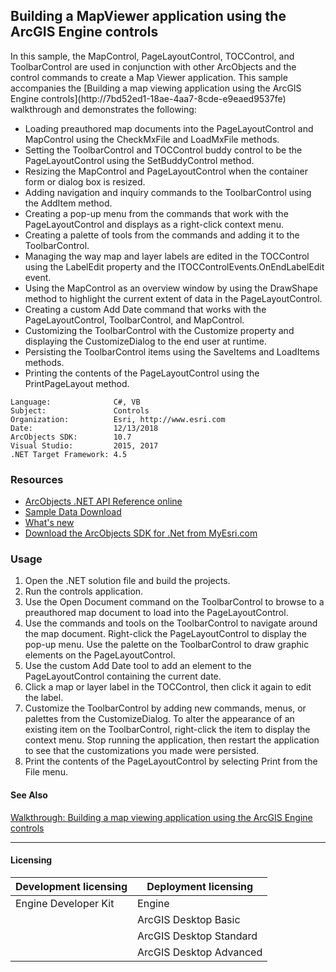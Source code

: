 ## Building a MapViewer application using the ArcGIS Engine controls

  <div xmlns="http://www.w3.org/1999/xhtml" xmlns:my="http://schemas.microsoft.com/office/infopath/2003/myXSD/2006-02-10T23:25:53">In this sample, the MapControl, PageLayoutControl, TOCControl, and ToolbarControl are used in conjunction with other ArcObjects and the control commands to create a Map Viewer application. This sample accompanies the [Building a map viewing application using the ArcGIS Engine controls](http://7bd52ed1-18ae-4aa7-8cde-e9eaed9537fe) walkthrough and demonstrates the following:</div>

*   Loading preauthored map documents into the PageLayoutControl and MapControl using the CheckMxFile and LoadMxFile methods.
*   Setting the ToolbarControl and TOCControl buddy control to be the PageLayoutControl using the SetBuddyControl method.
*   Resizing the MapControl and PageLayoutControl when the container form or dialog box is resized.
*   Adding navigation and inquiry commands to the ToolbarControl using the AddItem method.
*   Creating a pop-up menu from the commands that work with the PageLayoutControl and displays as a right-click context menu.
*   Creating a palette of tools from the commands and adding it to the ToolbarControl.
*   Managing the way map and layer labels are edited in the TOCControl using the LabelEdit property and the ITOCControlEvents.OnEndLabelEdit event.
*   Using the MapControl as an overview window by using the DrawShape method to highlight the current extent of data in the PageLayoutControl.
*   Creating a custom Add Date command that works with the PageLayoutControl, ToolbarControl, and MapControl.
*   Customizing the ToolbarControl with the Customize property and displaying the CustomizeDialog to the end user at runtime.
*   Persisting the ToolbarControl items using the SaveItems and LoadItems methods.
*   Printing the contents of the PageLayoutControl using the PrintPageLayout method.   


<!-- TODO: Fill this section below with metadata about this sample-->
```
Language:              C#, VB
Subject:               Controls
Organization:          Esri, http://www.esri.com
Date:                  12/13/2018
ArcObjects SDK:        10.7
Visual Studio:         2015, 2017
.NET Target Framework: 4.5
```

### Resources

* [ArcObjects .NET API Reference online](http://desktop.arcgis.com/en/arcobjects/latest/net/webframe.htm)  
* [Sample Data Download](../../releases)  
* [What's new](http://desktop.arcgis.com/en/arcobjects/latest/net/webframe.htm#91cabc68-2271-400a-8ff9-c7fb25108546.htm)  
* [Download the ArcObjects SDK for .Net from MyEsri.com](https://my.esri.com/)  

### Usage
1. Open the .NET solution file and build the projects.  
1. Run the controls application.  
1. Use the Open Document command on the ToolbarControl to browse to a preauthored map document to load into the PageLayoutControl.  
1. Use the commands and tools on the ToolbarControl to navigate around the map document. Right-click the PageLayoutControl to display the pop-up menu. Use the palette on the ToolbarControl to draw graphic elements on the PageLayoutControl.  
1. Use the custom Add Date tool to add an element to the PageLayoutControl containing the current date.  
1. Click a map or layer label in the TOCControl, then click it again to edit the label.  
1. Customize the ToolbarControl by adding new commands, menus, or palettes from the CustomizeDialog. To alter the appearance of an existing item on the ToolbarControl, right-click the item to display the context menu. Stop running the application, then restart the application to see that the customizations you made were persisted.  
1. Print the contents of the PageLayoutControl by selecting Print from the File menu.  







#### See Also  
[Walkthrough: Building a map viewing application using the ArcGIS Engine controls](http://desktop.arcgis.com/search/?q=Walkthrough%3A%20Building%20a%20map%20viewing%20application%20using%20the%20ArcGIS%20Engine%20controls&p=0&language=en&product=arcobjects-sdk-dotnet&version=&n=15&collection=help)  


---------------------------------

#### Licensing  
| Development licensing | Deployment licensing | 
| ------------- | ------------- | 
| Engine Developer Kit | Engine |  
|  | ArcGIS Desktop Basic |  
|  | ArcGIS Desktop Standard |  
|  | ArcGIS Desktop Advanced |  


